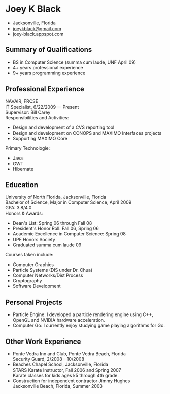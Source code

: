Joey K Black
============

* Jacksonville, Florida
* joeykblack@gmail.com
* joey-black.appspot.com

Summary of Qualifications
-------------------------

* BS in Computer Science (summa cum laude, UNF April 09)
* 4+ years professional experience
* 9+ years programming experience

Professional Experience
-----------------------
NAVAIR, FRCSE  
IT Specialist, 6/22/2009 — Present  
    Supervisor: Bill Carey  
Responsibilities and Activities:
* Design and development of a CVS reporting tool
* Design and development on CONOPS and MAXIMO Interfaces projects
* Supporting MAXIMO Core  

Primary Technologie:
* Java
* GWT
* Hibernate

Education
---------
University of North Florida, Jacksonville, Florida  
Bachelor of Science, Major in Computer Science, April 2009  
GPA: 3.8/4.0  
Honors & Awards:
* Dean's List: Spring 06 through Fall 08
* President's Honor Roll: Fall 06, Spring 06
* Academic Excellence in Computer Science: Spring 08
* UPE Honors Society
* Graduated summa cum laude 09   

Courses taken include:
* Computer Graphics
* Particle Systems (DIS under Dr. Chua)
* Computer Networks/Dist Process
* Cryptography
* Software Development

Personal Projects 
-----------------
* Particle Engine: I developed a particle rendering engine using C++, OpenGL and NVIDIA hardware acceleration.
* Computer Go: I currently enjoy studying game playing algorithms for Go.

Other Work Experience
---------------------
* Ponte Vedra Inn and Club, Ponte Vedra Beach, Florida  
	Security Guard, 2/2008 – 10/2008
* Beaches Chapel School, Jacksonville, Florida  
	STARS Karate Instructor, Fall 2006 and Spring 2007  
	Karate classes for kids ages k5 through 4th grade. 
* Construction for independent contractor Jimmy Hughes  
	Jacksonville Beach, Florida, Summer 2003
